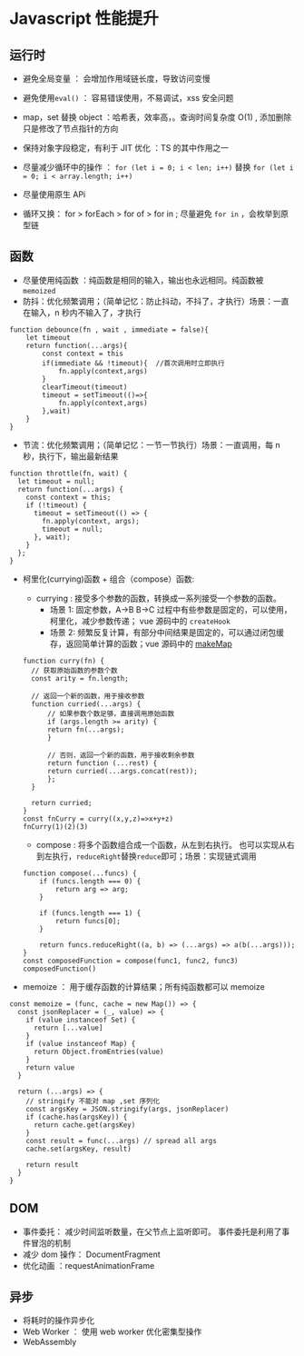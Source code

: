# Javascript 性能提升

## 运行时

- 避免全局变量 ： 会增加作用域链长度，导致访问变慢

- 避免使用`eval()` ： 容易错误使用，不易调试，xss 安全问题
- map，set 替换 object ：哈希表，效率高，。查询时间复杂度 O(1) , 添加删除只是修改了节点指针的方向
- 保持对象字段稳定，有利于 JIT 优化 ：TS 的其中作用之一
- 尽量减少循环中的操作 ： `for (let i = 0; i < len; i++)` 替换 `for (let i = 0; i < array.length; i++)`
- 尽量使用原生 APi
- 循环又换： for > forEach > for of > for in ; 尽量避免 `for in` ，会枚举到原型链

## 函数

- 尽量使用纯函数 ：纯函数是相同的输入，输出也永远相同。纯函数被`memoized`
- 防抖：优化频繁调用；（简单记忆：防止抖动，不抖了，才执行）场景：一直在输入，n 秒内不输入了，才执行

```
function debounce(fn , wait , immediate = false){
    let timeout
    return function(...args){
        const context = this
        if(immediate && !timeout){  //首次调用时立即执行
            fn.apply(context,args)
        }
        clearTimeout(timeout)
        timeout = setTimeout(()=>{
            fn.apply(context,args)
        },wait)
    }
}
```

- 节流：优化频繁调用；（简单记忆：一节一节执行）场景：一直调用，每 n 秒，执行下，输出最新结果

```
function throttle(fn, wait) {
  let timeout = null;
  return function(...args) {
    const context = this;
    if (!timeout) {
      timeout = setTimeout(() => {
        fn.apply(context, args);
        timeout = null;
      }, wait);
    }
  };
}
```

- 柯里化(currying)函数 + 组合（compose）函数:

  - currying : 接受多个参数的函数，转换成一系列接受一个参数的函数。
    - 场景 1: 固定参数，A->B B->C 过程中有些参数是固定的，可以使用，柯里化，减少参数传递； vue 源码中的 `createHook`
    - 场景 2: 频繁反复计算，有部分中间结果是固定的，可以通过闭包缓存，返回简单计算的函数；vue 源码中的 [makeMap](https://github.com/vuejs/core/blob/main/packages/shared/src/makeMap.ts)

  ```
  function curry(fn) {
    // 获取原始函数的参数个数
    const arity = fn.length;

    // 返回一个新的函数，用于接收参数
    function curried(...args) {
        // 如果参数个数足够，直接调用原始函数
        if (args.length >= arity) {
        return fn(...args);
        }

        // 否则，返回一个新的函数，用于接收剩余参数
        return function (...rest) {
        return curried(...args.concat(rest));
        };
    }

    return curried;
  }
  const fnCurry = curry((x,y,z)=>x+y+z)
  fnCurry(1)(2)(3)
  ```

  - compose : 将多个函数组合成一个函数，从左到右执行。 也可以实现从右到左执行，`reduceRight`替换`reduce`即可；场景：实现链式调用

  ```
  function compose(...funcs) {
      if (funcs.length === 0) {
          return arg => arg;
      }

      if (funcs.length === 1) {
          return funcs[0];
      }

      return funcs.reduceRight((a, b) => (...args) => a(b(...args)));
  }
  const composedFunction = compose(func1, func2, func3)
  composedFunction()
  ```

- memoize ： 用于缓存函数的计算结果；所有纯函数都可以 memoize

```
const memoize = (func, cache = new Map()) => {
  const jsonReplacer = (_, value) => {
    if (value instanceof Set) {
      return [...value]
    }
    if (value instanceof Map) {
      return Object.fromEntries(value)
    }
    return value
  }

  return (...args) => {
    // stringify 不能对 map ,set 序列化
    const argsKey = JSON.stringify(args, jsonReplacer)
    if (cache.has(argsKey)) {
      return cache.get(argsKey)
    }
    const result = func(...args) // spread all args
    cache.set(argsKey, result)

    return result
  }
}
```

## DOM

- 事件委托： 减少时间监听数量，在父节点上监听即可。 事件委托是利用了事件冒泡的机制
- 减少 dom 操作： DocumentFragment
- 优化动画 ：requestAnimationFrame

## 异步

- 将耗时的操作异步化
- Web Worker ： 使用 web worker 优化密集型操作
- WebAssembly
